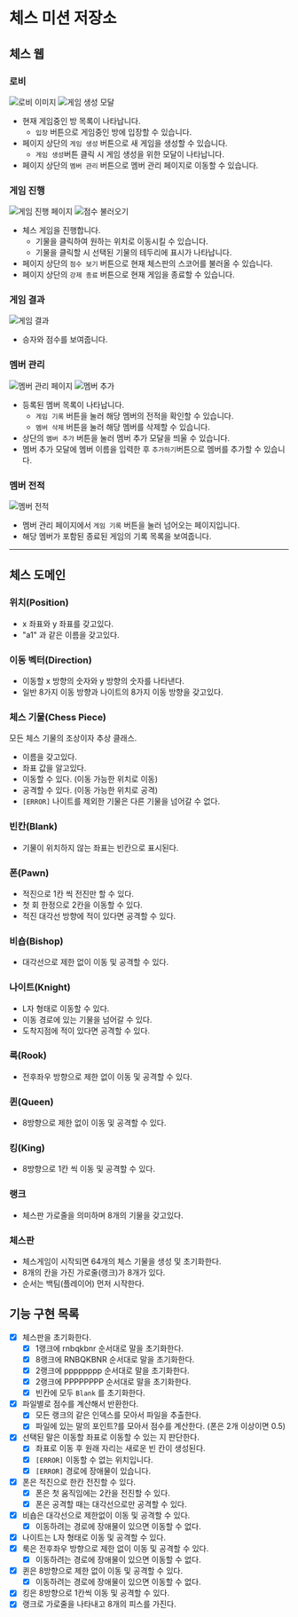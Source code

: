 # 체스 미션 저장소

## 체스 웹

### 로비

<img src="./README-IMAGE/lobby.png" alt="로비 이미지">
<img src="./README-IMAGE/lobby-create-game-modal.png" alt="게임 생성 모달">

- 현재 게임중인 방 목록이 나타납니다.
  - `입장` 버튼으로 게임중인 방에 입장할 수 있습니다.
- 페이지 상단의 `게임 생성` 버튼으로 새 게임을 생성할 수 있습니다.
   - `게임 생성`버튼 클릭 시 게임 생성을 위한 모달이 나타납니다.
- 페이지 상단의 `멤버 관리` 버튼으로 멤버 관리 페이지로 이동할 수 있습니다.

### 게임 진행

<img src="./README-IMAGE/play.png" alt="게임 진행 페이지">
<img src="./README-IMAGE/play-score.png" alt="점수 불러오기">

- 체스 게임을 진행합니다.
  - 기물을 클릭하여 원하는 위치로 이동시킬 수 있습니다.
  - 기물을 클릭할 시 선택된 기물의 테두리에 표시가 나타납니다.
- 페이지 상단의 `점수 보기` 버튼으로 현재 체스판의 스코어를 불러올 수 있습니다.
- 페이지 상단의 `강제 종료` 버튼으로 현재 게임을 종료할 수 있습니다.

### 게임 결과

<img src="./README-IMAGE/result.png" alt="게임 결과">

- 승자와 점수를 보여줍니다.

### 멤버 관리

<img src="./README-IMAGE/member-management.png" alt="멤버 관리 페이지">
<img src="./README-IMAGE/add-member.png" alt="멤버 추가">

- 등록된 멤버 목록이 나타납니다.
  - `게임 기록` 버튼을 눌러 해당 멤버의 전적을 확인할 수 있습니다.
  - `멤버 삭제` 버튼을 눌러 해당 멤버를 삭제할 수 있습니다.
- 상단의 `멤버 추가` 버튼을 눌러 멤버 추가 모달을 띄울 수 있습니다.
- 멤버 추가 모달에 멤버 이름을 입력한 후 `추가하기`버튼으로 멤버를 추가할 수 있습니다.

### 멤버 전적

<img src="./README-IMAGE/history.png" alt="멤버 전적">

- 멤버 관리 페이지에서 `게임 기록` 버튼을 눌러 넘어오는 페이지입니다.
- 해당 멤버가 포함된 종료된 게임의 기록 목록을 보여줍니다.

---

## 체스 도메인

### 위치(Position)

- x 좌표와 y 좌표를 갖고있다.
- "a1" 과 같은 이름을 갖고있다.

### 이동 벡터(Direction)

- 이동할 x 방향의 숫자와 y 방향의 숫자를 나타낸다.
- 일반 8가지 이동 방향과 나이트의 8가지 이동 방향을 갖고있다.

### 체스 기물(Chess Piece)

모든 체스 기물의 조상이자 추상 클래스.

- 이름을 갖고있다.
- 좌표 값을 알고있다.
- 이동할 수 있다. (이동 가능한 위치로 이동)
- 공격할 수 있다. (이동 가능한 위치로 공격)
- `[ERROR]` 나이트를 제외한 기물은 다른 기물을 넘어갈 수 없다.

### 빈칸(Blank)

- 기물이 위치하지 않는 좌표는 빈칸으로 표시된다.

### 폰(Pawn)

- 적진으로 1칸 씩 전진만 할 수 있다.
- 첫 회 한정으로 2칸을 이동할 수 있다.
- 적진 대각선 방향에 적이 있다면 공격할 수 있다.

### 비숍(Bishop)

- 대각선으로 제한 없이 이동 및 공격할 수 있다.

### 나이트(Knight)

- L자 형태로 이동할 수 있다.
- 이동 경로에 있는 기물을 넘어갈 수 있다.
- 도착지점에 적이 있다면 공격할 수 있다.

### 룩(Rook)

- 전후좌우 방향으로 제한 없이 이동 및 공격할 수 있다.

### 퀸(Queen)

- 8방향으로 제한 없이 이동 및 공격할 수 있다.

### 킹(King)

- 8방향으로 1칸 씩 이동 및 공격할 수 있다.

### 랭크

- 체스판 가로줄을 의미하며 8개의 기물을 갖고있다.

### 체스판

- 체스게임이 시작되면 64개의 체스 기물을 생성 및 초기화한다.
- 8개의 칸을 가진 가로줄(랭크)가 8개가 있다.
- 순서는 백팀(플레이어) 먼저 시작한다.

## 기능 구현 목록

- [x]  체스판을 초기화한다.
    - [x]  1랭크에 rnbqkbnr 순서대로 말을 초기화한다.
    - [x]  8랭크에 RNBQKBNR 순서대로 말을 초기화한다.
    - [x]  2랭크에 pppppppp 순서대로 말을 초기화한다.
    - [x]  2랭크에 PPPPPPPP 순서대로 말을 초기화한다.
    - [x]  빈칸에 모두 `Blank` 를 초기화한다.
- [x]  파일별로 점수를 계산해서 반환한다.
    - [x]  모든 랭크의 같은 인덱스를 모아서 파일을 추출한다.
    - [x]  파일에 있는 말의 포인트?를 모아서 점수를 계산한다. (폰은 2개 이상이면 0.5)
- [x]  선택된 말은 이동할 좌표로 이동할 수 있는 지 판단한다.
    - [x]  좌표로 이동 후 원래 자리는 새로운 빈 칸이 생성된다.
    - [x]  `[ERROR]` 이동할 수 없는 위치입니다.
    - [x]  `[ERROR]` 경로에 장애물이 있습니다.
- [x]  폰은 적진으로 한칸 전진할 수 있다.
    - [x]  폰은 첫 움직임에는 2칸을 전진할 수 있다.
    - [x]  폰은 공격할 때는 대각선으로만 공격할 수 있다.
- [x]  비숍은 대각선으로 제한없이 이동 및 공격할 수 있다.
    - [x]  이동하려는 경로에 장애물이 있으면 이동할 수 없다.
- [x]  나이트는 L자 형태로 이동 및 공격할 수 있다.
- [x]  룩은 전후좌우 방향으로 제한 없이 이동 및 공격할 수 있다.
    - [x]  이동하려는 경로에 장애물이 있으면 이동할 수 없다.
- [x]  퀸은 8방향으로 제한 없이 이동 및 공격할 수 있다.
    - [x]  이동하려는 경로에 장애물이 있으면 이동할 수 없다.
- [x]  킹은 8방향으로 1칸씩 이동 및 공격할 수 있다.
- [x]  랭크로 가로줄을 나타내고 8개의 피스를 가진다.
